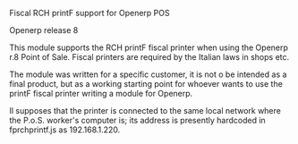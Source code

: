 Fiscal RCH printF support for Openerp POS

Openerp release 8

This module supports the RCH printF fiscal printer when using the Openerp r.8 Point of Sale.
Fiscal printers are required by the Italian laws in shops etc.

The module was written for a specific customer, it is not o be intended as a final product, but as a working starting point for whoever wants to use the printF fiscal printer writing a module for Openerp.

Il supposes that the printer is connected to the same local network where the P.o.S. worker's computer is; its address is presently hardcoded in fprchprintf.js as 192.168.1.220.
